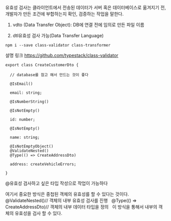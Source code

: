  유효성 검사는 클라이언트에서 전송된 데이터가 서버 혹은 데이터베이스로 옮겨지기 전, 개발자가 만든 조건에 부합하는지 확인, 검증하는 작업을 말한다.
 
1. vdto (Data Transfer Object): DB에 연결 전에 임의로 만든 파일 이름


2. dtl유효성 검사 가능(Data Transfer Language)
```
npm i --save class-validator class-transformer
```
설명 링크 https://github.com/typestack/class-validator

```
export class CreateCustomerDto {

  // database를 참고 해서 만드는 것이 좋다

  @IsEmail()

  email: string;

  @IsNumberString()

  @IsNotEmpty()

  id: number;

  @IsNotEmpty()

  name: string;
  
  @IsNotEmptyObject()
  @ValidateNested()
  @Type(() => CreateAddressDto)

  address: createVehicleErrors;

}
```
@유효성 검사하고 싶은 타입 작성으로 작업이 가능하다

여기서 중요한 방식은 중첩된 객체의 유효성를 할 수 있다는 것이다.
  @ValidateNested()// 객체의 내부 유효성 검사를 진행
  @Type(() => CreateAddressDto)// 객체의 내부 데이터 타입을 정의
  이 방식을 통해서 내부의 객체의 유효성을 검사 할 수 있다.


